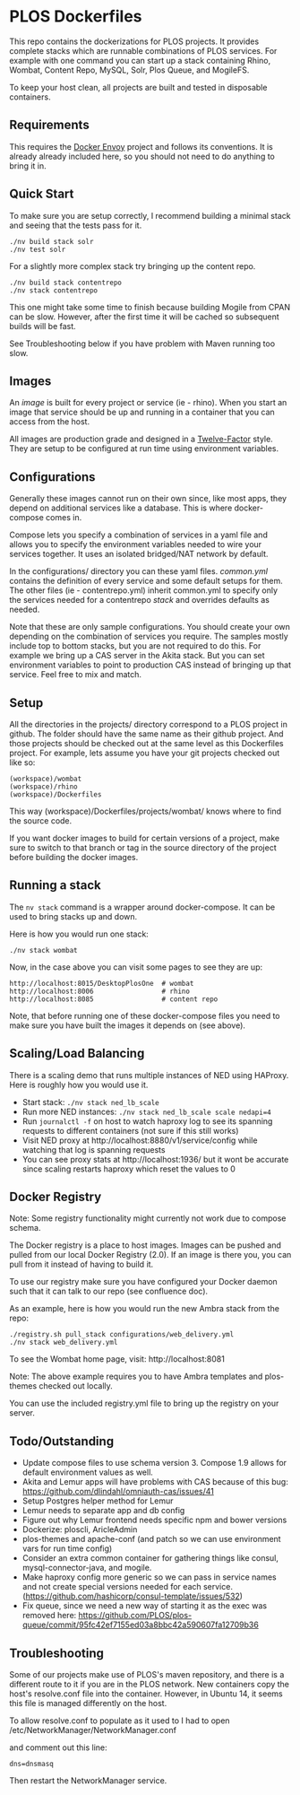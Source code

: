 PLOS Dockerfiles
================

This repo contains the dockerizations for PLOS projects. It provides complete stacks which are runnable combinations of PLOS services. For example with one command you can start up a stack containing Rhino, Wombat, Content Repo, MySQL, Solr, Plos Queue, and MogileFS.

To keep your host clean, all projects are built and tested in disposable containers.


Requirements
------------
This requires the [Docker Envoy](https://github.com/jonocodes/envoy) project and follows its conventions. It is already already included here, so you should not need to do anything to bring it in.


Quick Start
-----------

To make sure you are setup correctly, I recommend building a minimal stack and seeing that the tests pass for it.

    ./nv build stack solr
    ./nv test solr

For a slightly more complex stack try bringing up the content repo.

    ./nv build stack contentrepo
    ./nv stack contentrepo

This one might take some time to finish because building Mogile from CPAN can be slow. However, after the first time it will be cached so subsequent builds will be fast.

See Troubleshooting below if you have problem with Maven running too slow.

Images
------

An _image_ is built for every project or service (ie - rhino). When you start an image that service should be up and running in a container that you can access from the host.

All images are production grade and designed in a [Twelve-Factor](https://12factor.net/) style. They are setup to be configured at run time using environment variables.


Configurations
--------------

Generally these images cannot run on their own since, like most apps, they depend on additional services like a database. This is where docker-compose comes in.

Compose lets you specify a combination of services in a yaml file and allows you to specify the environment variables needed to wire your services together. It uses an isolated bridged/NAT network by default.

In the configurations/ directory you can these yaml files. _common.yml_ contains the definition of every service and some default setups for them. The other files (ie - contentrepo.yml) inherit common.yml to specify only the services needed for a contentrepo _stack_ and overrides defaults as needed.

Note that these are only sample configurations. You should create your own depending on the combination of services you require. The samples mostly include top to bottom stacks, but you are not required to do this. For example we bring up a CAS server in the Akita stack. But you can set environment variables to point to production CAS instead of bringing up that service. Feel free to mix and match.


Setup
-----

All the directories in the projects/ directory correspond to a PLOS project in github. The folder should have the same name as their github project. And those projects should be checked out at the same level as this Dockerfiles project. For example, lets assume you have your git projects checked out like so:

    (workspace)/wombat
    (workspace)/rhino
    (workspace)/Dockerfiles

This way (workspace)/Dockerfiles/projects/wombat/ knows where to find the source code.

If you want docker images to build for certain versions of a project, make sure to switch to that branch or tag in the source directory of the project before building the docker images.


Running a stack
---------------

The `nv stack` command is a wrapper around docker-compose. It can be used to bring stacks up and down.

Here is how you would run one stack:

    ./nv stack wombat

Now, in the case above you can visit some pages to see they are up:

    http://localhost:8015/DesktopPlosOne  # wombat
    http://localhost:8006                 # rhino
    http://localhost:8085                 # content repo

Note, that before running one of these docker-compose files you need to make sure you have built the images it depends on (see above).


Scaling/Load Balancing
----------------------

There is a scaling demo that runs multiple instances of NED using HAProxy. Here is roughly how you would use it.

* Start stack: `./nv stack ned_lb_scale`
* Run more NED instances: `./nv stack ned_lb_scale scale nedapi=4`
* Run `journalctl -f` on host to watch haproxy log to see its spanning requests to different containers (not sure if this still works)
* Visit NED proxy at http://localhost:8880/v1/service/config while watching that log is spanning requests
* You can see proxy stats at http://localhost:1936/ but it wont be accurate since scaling restarts haproxy which reset the values to 0


Docker Registry
---------------

Note: Some registry functionality might currently not work due to compose schema.

The Docker registry is a place to host images. Images can be pushed and pulled from our local Docker Registry (2.0). If an image is there you, you can pull from it instead of having to build it.

To use our registry make sure you have configured your Docker daemon such that it can talk to our repo (see confluence doc).

As an example, here is how you would run the new Ambra stack from the repo:

    ./registry.sh pull_stack configurations/web_delivery.yml
    ./nv stack web_delivery.yml

To see the Wombat home page, visit:
    http://localhost:8081

Note: The above example requires you to have Ambra templates and plos-themes checked out locally.

You can use the included registry.yml file to bring up the registry on your server.

Todo/Outstanding
----------------

* Update compose files to use schema version 3. Compose 1.9 allows for default environment values as well.
* Akita and Lemur apps will have problems with CAS because of this bug:
https://github.com/dlindahl/omniauth-cas/issues/41
* Setup Postgres helper method for Lemur
* Lemur needs to separate app and db config
* Figure out why Lemur frontend needs specific npm and bower versions
* Dockerize: ploscli, AricleAdmin
* plos-themes and apache-conf (and patch so we can use environment vars for run time config)
* Consider an extra common container for gathering things like consul, mysql-connector-java, and mogile.
* Make haproxy config more generic so we can pass in service names and not create special versions needed for each service. (https://github.com/hashicorp/consul-template/issues/532)
* Fix queue, since we need a new way of starting it as the exec was removed here: https://github.com/PLOS/plos-queue/commit/95fc42ef7155ed03a8bbc42a590607fa12709b36

Troubleshooting
---------------

Some of our projects make use of PLOS's maven repository, and there is a different route to it if you are in the PLOS network. New containers copy the host's resolve.conf file into the container. However, in Ubuntu 14, it seems this file is managed differently on the host.

To allow resolve.conf to populate as it used to I had to open
/etc/NetworkManager/NetworkManager.conf

and comment out this line:

    dns=dnsmasq

Then restart the NetworkManager service.
